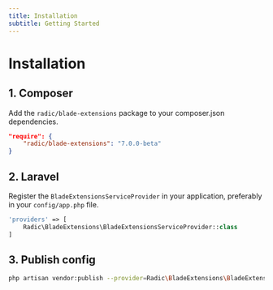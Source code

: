 ```yaml
---
title: Installation
subtitle: Getting Started
---
```


Installation
============

## 1. Composer
Add the `radic/blade-extensions` package to your composer.json dependencies.
```json
"require": {
    "radic/blade-extensions": "7.0.0-beta"
}
```

## 2. Laravel
Register the `BladeExtensionsServiceProvider` in your application, preferably in your `config/app.php` file.
```php
'providers' => [
    Radic\BladeExtensions\BladeExtensionsServiceProvider::class
]
```

## 3. Publish config
```sh
php artisan vendor:publish --provider=Radic\BladeExtensions\BladeExtensionsServiceProvider
```

